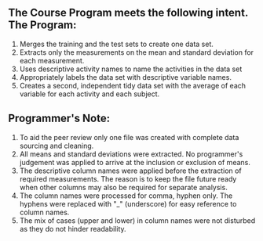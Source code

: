 ## The Course Program meets the following intent. The Program:

1. Merges the training and the test sets to create one data set.
2. Extracts only the measurements on the mean and standard deviation for each measurement. 
3. Uses descriptive activity names to name the activities in the data set
4. Appropriately labels the data set with descriptive variable names. 
5. Creates a second, independent tidy data set with the average of each variable for each activity and each subject. 

## Programmer's Note:

1. To aid the peer review only one file was created with complete data sourcing and cleaning.
2. All means and standard deviations were extracted. No programmer's judgement was applied to arrive at the inclusion or exclusion of means.
3. The descriptive column names were applied before the extraction of required measurements. 
   The reason is to keep the file future ready when other columns may also be required for separate analysis. 
4. The column names were processed for comma, hyphen only. The hyphens were replaced with "_" (underscore) for easy reference to column names.
5. The mix of cases (upper and lower) in column names were not disturbed as they do not hinder readability.
